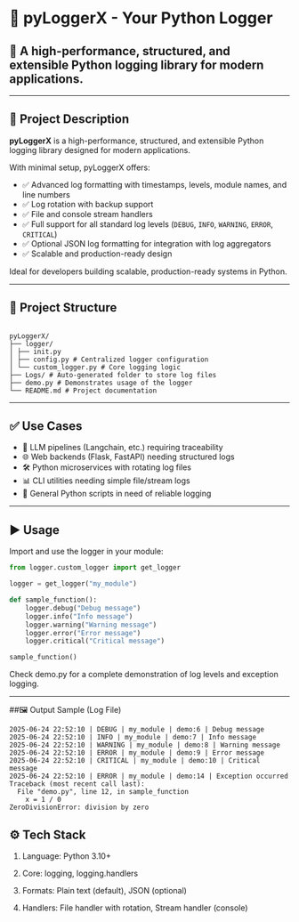 

# 📜 pyLoggerX - Your Python Logger


## 🔧 A high-performance, structured, and extensible Python logging library for modern applications.


---

## 🧾 Project Description


**pyLoggerX** is a high-performance, structured, and extensible Python logging library designed for modern applications.

With minimal setup, pyLoggerX offers:
- ✅ Advanced log formatting with timestamps, levels, module names, and line numbers
- ✅ Log rotation with backup support
- ✅ File and console stream handlers
- ✅ Full support for all standard log levels (`DEBUG`, `INFO`, `WARNING`, `ERROR`, `CRITICAL`)
- ✅ Optional JSON log formatting for integration with log aggregators
- ✅ Scalable and production-ready design

Ideal for developers building scalable, production-ready systems in Python.

---

## 📂 Project Structure

```

pyLoggerX/
├── logger/
│ ├── init.py
│ ├── config.py # Centralized logger configuration
│ └── custom_logger.py # Core logging logic
├── Logs/ # Auto-generated folder to store log files
├── demo.py # Demonstrates usage of the logger
└── README.md # Project documentation

```

---

## ✅ Use Cases

- 🧠 LLM pipelines (Langchain, etc.) requiring traceability
- 🌐 Web backends (Flask, FastAPI) needing structured logs
- 🛠️ Python microservices with rotating log files
- 📊 CLI utilities needing simple file/stream logs
- 🧪 General Python scripts in need of reliable logging

---

## ▶️ Usage

Import and use the logger in your module:

```python
from logger.custom_logger import get_logger

logger = get_logger("my_module")

def sample_function():
    logger.debug("Debug message")
    logger.info("Info message")
    logger.warning("Warning message")
    logger.error("Error message")
    logger.critical("Critical message")

sample_function()

```

Check demo.py for a complete demonstration of log levels and exception logging.


---


##🖼️ Output Sample (Log File)

```
2025-06-24 22:52:10 | DEBUG | my_module | demo:6 | Debug message
2025-06-24 22:52:10 | INFO | my_module | demo:7 | Info message
2025-06-24 22:52:10 | WARNING | my_module | demo:8 | Warning message
2025-06-24 22:52:10 | ERROR | my_module | demo:9 | Error message
2025-06-24 22:52:10 | CRITICAL | my_module | demo:10 | Critical message
2025-06-24 22:52:10 | ERROR | my_module | demo:14 | Exception occurred
Traceback (most recent call last):
  File "demo.py", line 12, in sample_function
    x = 1 / 0
ZeroDivisionError: division by zero
```

## ⚙️ Tech Stack

1. Language: Python 3.10+

2. Core: logging, logging.handlers

3. Formats: Plain text (default), JSON (optional)

4. Handlers: File handler with rotation, Stream handler (console)

   
